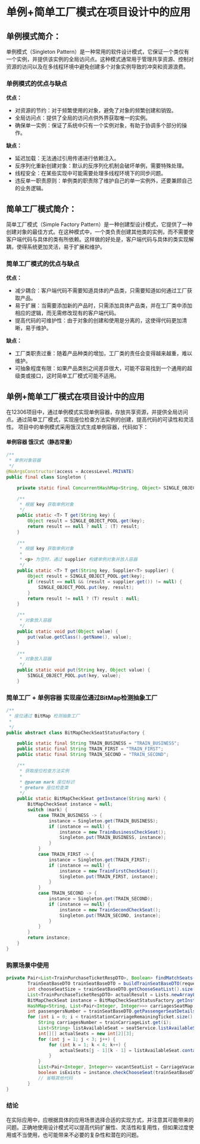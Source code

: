 # **单例+简单工厂模式在项目设计中的应用**

## 单例模式简介：

单例模式（Singleton Pattern）是一种常用的软件设计模式，它保证一个类仅有一个实例，并提供该实例的全局访问点。这种模式通常用于管理共享资源、控制对资源的访问以及在多线程环境中避免创建多个对象实例导致的冲突和资源浪费。

### 单例模式的优点与缺点

**优点：**
- 对资源的节约：对于频繁使用的对象，避免了对象的频繁创建和销毁。
- 全局访问点：提供了全局的访问点供外界获取唯一的实例。
- 确保单一实例：保证了系统中只有一个实例对象，有助于协调多个部分的操作。

**缺点：**
- 延迟加载：无法通过引用传递进行依赖注入。
- 反序列化重新创建对象：默认的反序列化机制会破坏单例，需要特殊处理。
- 线程安全：在某些实现中可能需要处理多线程环境下的同步问题。
- 违反单一职责原则：单例类的职责除了维护自己的单一实例外，还要兼顾自己的业务逻辑。

## 简单工厂模式简介：

简单工厂模式（Simple Factory Pattern）是一种创建型设计模式，它提供了一种创建对象的最佳方式。在这种模式中，一个类负责创建其他类的实例，而不需要使客户端代码与具体的类有所依赖。这样做的好处是，客户端代码与具体的类实现解耦，使得系统更加灵活，易于扩展和维护。

### 简单工厂模式的优点与缺点

**优点：**

- 减少耦合：客户端代码不需要知道具体的产品类，只需要知道如何通过工厂获取产品。
- 易于扩展：当需要添加新的产品时，只需添加具体产品类，并在工厂类中添加相应的逻辑，而无需修改现有的客户端代码。
- 提高代码的可维护性：由于对象的创建和使用是分离的，这使得代码更加清晰，易于维护。

**缺点：**

- 工厂类职责过重：随着产品种类的增加，工厂类的责任会变得越来越重，难以维护。
- 可抽象程度有限：如果产品类别之间差异很大，可能不容易找到一个通用的超级类或接口，这时简单工厂模式可能不适用。


## 单例+简单工厂模式在项目设计中的应用

在12306项目中，通过单例模式实现单例容器，存放共享资源，并提供全局访问点。通过简单工厂模式，实现座位检查方法实例的创建，提高代码的可读性和灵活性。
项目中的单例模式采用饿汉式生成单例容器，代码如下：
#### 单例容器 饿汉式（静态常量）

```java
/**
 * 单例对象容器
 */
@NoArgsConstructor(access = AccessLevel.PRIVATE)
public final class Singleton {

    private static final ConcurrentHashMap<String, Object> SINGLE_OBJECT_POOL = new ConcurrentHashMap();

    /**
     * 根据 key 获取单例对象
     */
    public static <T> T get(String key) {
        Object result = SINGLE_OBJECT_POOL.get(key);
        return result == null ? null : (T) result;
    }

    /**
     * 根据 key 获取单例对象
     *
     * <p> 为空时，通过 supplier 构建单例对象并放入容器
     */
    public static <T> T get(String key, Supplier<T> supplier) {
        Object result = SINGLE_OBJECT_POOL.get(key);
        if (result == null && (result = supplier.get()) != null) {
            SINGLE_OBJECT_POOL.put(key, result);
        }
        return result != null ? (T) result : null;
    }

    /**
     * 对象放入容器
     */
    public static void put(Object value) {
        put(value.getClass().getName(), value);
    }

    /**
     * 对象放入容器
     */
    public static void put(String key, Object value) {
        SINGLE_OBJECT_POOL.put(key, value);
    }
```
### 简单工厂 + 单例容器 实现座位通过BitMap检测抽象工厂
```java
/**
 * 座位通过 BitMap 检测抽象工厂
 *
 */
public abstract class BitMapCheckSeatStatusFactory {

    public static final String TRAIN_BUSINESS = "TRAIN_BUSINESS";
    public static final String TRAIN_FIRST = "TRAIN_FIRST";
    public static final String TRAIN_SECOND = "TRAIN_SECOND";

    /**
     * 获取座位检查方法实例
     *
     * @param mark 座位标识
     * @return 座位检查类
     */
    public static BitMapCheckSeat getInstance(String mark) {
        BitMapCheckSeat instance = null;
        switch (mark) {
            case TRAIN_BUSINESS -> {
                instance = Singleton.get(TRAIN_BUSINESS);
                if (instance == null) {
                    instance = new TrainBusinessCheckSeat();
                    Singleton.put(TRAIN_BUSINESS, instance);
                }
            }
            case TRAIN_FIRST -> {
                instance = Singleton.get(TRAIN_FIRST);
                if (instance == null) {
                    instance = new TrainFirstCheckSeat();
                    Singleton.put(TRAIN_FIRST, instance);
                }
            }
            case TRAIN_SECOND -> {
                instance = Singleton.get(TRAIN_SECOND);
                if (instance == null) {
                    instance = new TrainSecondCheckSeat();
                    Singleton.put(TRAIN_SECOND, instance);
                }
            }
        }
        return instance;
    }
}

```
### 购票场景中使用
```java
private Pair<List<TrainPurchaseTicketRespDTO>, Boolean> findMatchSeats(SelectSeatDTO requestParam, List<String> trainCarriageList, List<Integer> trainStationCarriageRemainingTicket) {
        TrainSeatBaseDTO trainSeatBaseDTO = buildTrainSeatBaseDTO(requestParam);
        int chooseSeatSize = trainSeatBaseDTO.getChooseSeatList().size();
        List<TrainPurchaseTicketRespDTO> actualResult = Lists.newArrayListWithCapacity(trainSeatBaseDTO.getPassengerSeatDetails().size());
        BitMapCheckSeat instance = BitMapCheckSeatStatusFactory.getInstance(TRAIN_BUSINESS);
        HashMap<String, List<Pair<Integer, Integer>>> carriagesSeatMap = new HashMap<>(4);
        int passengersNumber = trainSeatBaseDTO.getPassengerSeatDetails().size();
        for (int i = 0; i < trainStationCarriageRemainingTicket.size(); i++) {
            String carriagesNumber = trainCarriageList.get(i);
            List<String> listAvailableSeat = seatService.listAvailableSeat(trainSeatBaseDTO.getTrainId(), carriagesNumber, requestParam.getSeatType(), trainSeatBaseDTO.getDeparture(), trainSeatBaseDTO.getArrival());
            int[][] actualSeats = new int[2][3];
            for (int j = 1; j < 3; j++) {
                for (int k = 1; k < 4; k++) {
                    actualSeats[j - 1][k - 1] = listAvailableSeat.contains("0" + j + SeatNumberUtil.convert(0, k)) ? 0 : 1;
                }
            }
            List<Pair<Integer, Integer>> vacantSeatList = CarriageVacantSeatCalculateUtil.buildCarriageVacantSeatList2(actualSeats, 2, 3);
            boolean isExists = instance.checkChooseSeat(trainSeatBaseDTO.getChooseSeatList(), actualSeats, SEAT_Y_INT);
            // 省略其他代码
        }
}
```

### 结论

在实际应用中，应根据具体的应用场景选择合适的实现方式，并注意其可能带来的问题。正确地使用设计模式可以提高代码扩展性、灵活性和复用性，但如果过度使用或不当使用，也可能带来不必要的复杂性和潜在的问题。
